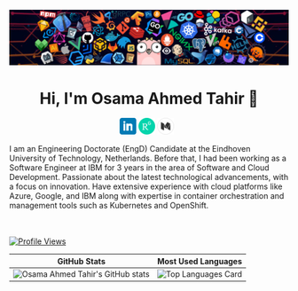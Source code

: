 ![](https://github.com/osamaahmed17/osamaahmed17/blob/main/header_1.png)
<h1 align="center">Hi, I'm Osama Ahmed Tahir 👋</h1>


<p align='center'>
<a href="https://www.linkedin.com/in/osamaahmed17/"><img height="30" src="https://github.com/osamaahmed17/osamaahmed17/blob/main/linkedin.png?raw=true"></a>
<a href="https://www.researchgate.net/profile/Osama-Ahmed-7"><img height="30" src="https://github.com/osamaahmed17/osamaahmed17/blob/main/researchgate.png?raw=true"></a>
<a  href="https://medium.com/@osamaahmedtahir17"><img  height="30" src="https://github.com/osamaahmed17/osamaahmed17/blob/main/mediumwhite.png?raw=true"></a>&nbsp;&nbsp;
</p>
I am an Engineering Doctorate (EngD) Candidate at the Eindhoven University of Technology, Netherlands. Before that, I had been working as a Software Engineer at IBM for 3 years in the area of Software and Cloud Development. Passionate about the latest technological advancements, with a focus on innovation. Have extensive experience with cloud platforms like Azure, Google, and IBM along with expertise in container orchestration and management tools such as Kubernetes and OpenShift. 


<br/><br/>
[![Profile Views](https://komarev.com/ghpvc/?username=osamaahmed17&color=blue&style=plastic)](https://github.com/osamaahmed17) <br>



| GitHub Stats | Most Used Languages |
| ------------- | ------------- |
| ![Osama Ahmed Tahir's GitHub stats](https://github-readme-stats.vercel.app/api?username=osamaahmed17&show_icons=true)  | ![Top Languages Card](https://github-readme-stats.vercel.app/api/top-langs/?username=osamaahmed17&layout=compact) |
